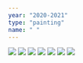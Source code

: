 ```yaml
---
year: "2020-2021"
type: "painting"
name: " "
---
```

![](Paintings_Drawings2020-2021/DSCF3541.JPG)
![](Paintings_Drawings2020-2021/DSCF3543.JPG)
![](Paintings_Drawings2020-2021/DSCF3550.JPG)
![](Paintings_Drawings2020-2021/DSCF3551.JPG)
![](Paintings_Drawings2020-2021/DSCF3554.JPG)
![](Paintings_Drawings2020-2021/DSCF3555.JPG)
![](Paintings_Drawings2020-2021/DSCF3556.JPG)
